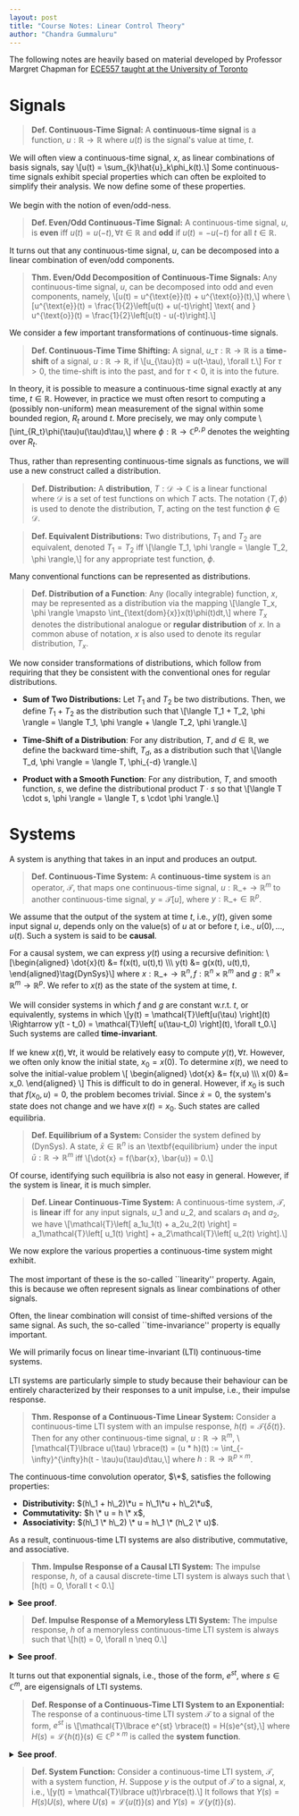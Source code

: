 ```yaml
---
layout: post
title: "Course Notes: Linear Control Theory"
author: "Chandra Gummaluru"
---
```


The following notes are heavily based on material developed by Professor Margret Chapman for [ECE557 taught at the University of Toronto]()
  
# Signals
> **Def. Continuous-Time Signal:** A **continuous-time signal** is a function, $u: \mathbb{R} \rightarrow \mathbb{R}$ where $u(t)$ is the signal's value at time, $t$.
 
We will often view a continuous-time signal, $x$, as linear combinations of basis signals, say
\\[u(t) = \sum\_{k}\hat{u}\_k\phi_k(t).\\]
Some continuous-time signals exhibit special properties which can often be exploited to simplify their analysis. We now define some of these properties.
<br><br>
We begin with the notion of even/odd-ness.
> **Def. Even/Odd Continuous-Time Signal:** A continuous-time signal, $u$, is **even** iff $u(t) = u(-t), \forall t \in \mathbb{R}$ and **odd** if $u(t) = -u(-t)$ for
> all $t \in \mathbb{R}$.

It turns out that any continuous-time signal, $u$, can be decomposed into a linear combination of even/odd components.

> **Thm. Even/Odd Decomposition of Continuous-Time Signals:** Any continuous-time signal, $u$, can be decomposed into odd and even components, namely,
> \\[u(t) = u^{\text{e}}(t) + u^{\text{o}}(t),\\]
> where
> \\[u^{\text{e}}(t) = \frac{1}{2}\left[u(t) + u(-t)\right] \text{ and } u^{\text{o}}(t) = \frac{1}{2}\left[u(t) - u(-t)\right].\\]

We consider a few important transformations of continuous-time signals.
> **Def. Continuous-Time Time Shifting:** A signal, $u\_{\tau}: \mathbb{R} \rightarrow \mathbb{R}$ is a **time-shift** of a signal, $u: \mathbb{R} \rightarrow \mathbb{R}$, if
> \\[u_{\tau}(t) = u(t-\tau), \forall t.\\]
> For $\tau > 0$, the time-shift is into the past, and for $\tau < 0$, it is into the future.

In theory, it is possible to measure a continuous-time signal exactly at any time, $t \in \mathbb{R}$. However, in practice we must often resort to computing a (possibly non-uniform) mean measurement of the signal within some bounded region, $R_t$ around $t$. More precisely, we may only compute
\\[\int_{R_t}\phi(\tau)u(\tau)d\tau,\\]
where $\phi: \mathbb{R} \rightarrow \mathbb{C}^{p,p}$ denotes the weighting over $R_t$.

Thus, rather than representing continuous-time signals as functions, we will use a new construct called a distribution.
> **Def. Distribution:** A **distribution**, $T: \mathcal{D} \rightarrow \mathbb{C}$ is a linear functional where $\mathcal{D}$ is a set of test functions on which $T$ acts. The notation $\langle T, \phi \rangle$ is used to denote the distribution, $T$, acting on the test function $\phi \in \mathcal{D}$.

> **Def. Equivalent Distributions:** Two distributions, $T_1$ and $T_2$ are equivalent, denoted $T_1 = T_2$ iff
> \\[\langle T_1, \phi \rangle = \langle T_2, \phi \rangle,\\]
> for any appropriate test function, $\phi$.

Many conventional functions can be represented as distributions.

> **Def. Distribution of a Function**: Any (locally integrable) function, $x$, may be represented as a distribution via the mapping
> \\[\langle T_x, \phi \rangle \mapsto \int_{\text{dom}{x}}x(t)\phi(t)dt,\\]
> where $T_x$ denotes the distributional analogue or **regular distribution** of $x$.
> In a common abuse of notation, $x$ is also used to denote its regular distribution, $T_x$.

We now consider transformations of distributions, which follow from requiring that they be consistent with the conventional ones for regular distributions.

- **Sum of Two Distributions:** Let $T_1$ and $T_2$ be two distributions. Then, we define $T_1 + T_2$ as the distribution such that \\[\langle T_1 + T_2, \phi \rangle = \langle T_1, \phi \rangle + \langle T_2, \phi \rangle.\\]

- **Time-Shift of a Distribution**: For any distribution, $T$, and $d \in \mathbb{R}$, we define the backward time-shift, $T_d$, as a distribution such that \\[\langle T_d, \phi \rangle = \langle T, \phi_{-d} \rangle.\\]

- **Product with a Smooth Function**: For any distribution, $T$, and smooth function, $s$, we define the distributional product $T \cdot s$ so that \\[\langle T \cdot s, \phi \rangle = \langle T, s \cdot \phi \rangle.\\]

# Systems
A system is anything that takes in an input and produces an output.

> **Def. Continuous-Time System:** A **continuous-time system** is an operator, $\mathcal{T}$, that maps one continuous-time signal, $u: \mathbb{R}\_{+} \rightarrow \mathbb{R}^m$ to another continuous-time signal, $y = \mathcal{T}[u]$, where $y: \mathbb{R}\_{+} \in \mathbb{R}^p$.

We assume that the output of the system at time $t$, i.e., $y(t)$, given some input signal $u$, depends only on the value(s) of $u$ at or before $t$, i.e., $u(0),\dots,u(t)$. Such a system is said to be **causal**.

For a causal system, we can express $y(t)$ using a recursive definition:
\\[\begin{aligned}
\dot{x}(t) &= f(x(t), u(t),t) \\\\\\
y(t) &= g(x(t), u(t),t),
\end{aligned}\tag{DynSys}\\]
where $x:\mathbb{R}\_{+} \rightarrow \mathbb{R}^n, f: \mathbb{R}^{n} \times \mathbb{R}^{m}$ and $g: \mathbb{R}^{n} \times \mathbb{R}^{m} \rightarrow \mathbb{R}^{p}$. We refer to $x(t)$ as the state of the system at time, $t$.
<br><br>
We will consider systems in which $f$ and $g$ are constant w.r.t. $t$, or equivalently, systems in which
\\[y(t) = \mathcal{T}\left\[u(\tau) \right\](t) \Rightarrow y(t - t_0) = \mathcal{T}\left\[ u(\tau-t_0) \right\](t), \forall t_0.\\]
Such systems are called **time-invariant**.
<br><br>
If we knew $x(t), \forall t$, it would be relatively easy to compute $y(t), \forall t$. However, we often only know the initial state, $x_0 = x(0)$. To determine $x(t)$, we need to solve the initial-value problem
\\[
\begin{aligned}
\dot{x} &= f(x,u) \\\\\\
x(0) &= x_0.
\end{aligned}
\\]
This is difficult to do in general. However, if $x_0$ is such that $f(x_0, u) = 0$, the problem becomes trivial. Since $\dot{x} = 0$, the system's state does not change and we have $x(t) = x_0$. Such states are called equilibria.

> **Def. Equilibrium of a System:** Consider the system defined by (DynSys). A state, $\bar{x} \in \mathbb{R}^{n}$ is an \textbf{equilibrium} under the input $\bar{u}: \mathbb{R} \rightarrow \mathbb{R}^{m}$ iff
> \\[\dot{x} = f(\bar{x}, \bar{u}) = 0.\\]

Of course, identifying such equilibria is also not easy in general. However, if the system is linear, it is much simpler.
> **Def. Linear Continuous-Time System:** A continuous-time system, $\mathcal{T}$, is **linear** iff for any input signals, $u\_1$ and $u\_2$, and scalars $a_1$ and $a_2$, we have
> \\[\mathcal{T}\left[ a_1u_1(t) + a_2u_2(t) \right] = a_1\mathcal{T}\left[ u_1(t) \right] + a_2\mathcal{T}\left[ u_2(t) \right].\\]

We now explore the various properties a continuous-time system might exhibit.
<br><br>
The most important of these is the so-called ``linearity'' property. Again, this is because we often represent signals as linear combinations of other signals.

Often, the linear combination will consist of time-shifted versions of the same signal. As such, the so-called ``time-invariance'' property is equally important.


We will primarily focus on linear time-invariant (LTI) continuous-time systems.
<br><br>
LTI systems are particularly simple to study because their behaviour can be entirely characterized by their responses to a unit impulse, i.e., their impulse response.

> **Thm. Response of a Continuous-Time Linear System:** Consider a continuous-time LTI system with an impulse response, $h(t) = \mathcal{T} \lbrace \delta(t) \rbrace$. Then for any other continuous-time signal, $u: \mathbb{R} \rightarrow \mathbb{R}^m$,
> \\[\mathcal{T}\lbrace u(\tau) \rbrace(t) = (u * h)(t) := \int_{-\infty}^{\infty}h(t - \tau)u(\tau)d\tau,\\]
> where $h: \mathbb{R} \rightarrow \mathbb{R}^{p \times m}$.

The continuous-time convolution operator, $\*$, satisfies the following properties:
- **Distributivity:** $(h\_1 + h\_2)\*u = h\_1\*u + h\_2\*u$,
- **Commutativity:** $h \* u = h \* x$,
- **Associativity:** $(h\_1 \* h\_2) \* u = h\_1 \* (h\_2 \* u)$.

As a result, continuous-time LTI systems are also distributive, commutative, and associative.


> **Thm. Impulse Response of a Causal LTI System:** The impulse response, $h$, of a causal discrete-time LTI system is always such that \\[h(t) = 0, \forall t < 0.\\]

<details>
 <summary><strong>See proof</strong>.</summary>
<p>
Consider the response $y: \mathbb{R} \rightarrow \mathbb{R}^p$ of the system to an arbitrary continuous-time signal, $u: \mathbb{R} \rightarrow \mathbb{R}^m$. We have
\[y(t) = (x * h)(t) = (h * x)(t)\]
$\begin{aligned}
&= \int_{-\infty}^{\infty}h(\tau)u(t- \tau)d\tau \\
&= \int_{-\infty}^{0}h(\tau)u(t - \tau)d\tau + \int_{0}^{\infty}h(\tau)u(t-\tau)d\tau
\end{aligned}$
<br><br>
To satisfy causality, the first sum must evaluate to zero for any $u$, and so $h(t) = 0, \forall t < 0$. $\blacksquare$
</p>
</details>

> **Def. Impulse Response of a Memoryless LTI System:** The impulse response, $h$ of a memoryless continuous-time LTI system is always such that \\[h(t) = 0, \forall n \neq 0.\\]


<details>
 <summary><strong>See proof</strong>.</summary>
<p>
Consider the response $y: \mathbb{R} \rightarrow \mathbb{R}^p$ of the system to an arbitrary continuous-time signal, $u: \mathbb{R} \rightarrow \mathbb{R}^m$. We have
\[y(t) = (x * h)(t) = (h * x)(t)\]
$\begin{aligned}
&= \int_{-\infty}^{\infty}h(\tau)u(t- \tau)d\tau \\
&= \int_{-\infty}^{0}h(\tau)u(t - \tau)d\tau + \int_{0}^{\infty}h(\tau)u(t-\tau)d\tau
\end{aligned}$
<br><br>
To satisfy causality, the first sum must evaluate to zero for any $u$, and so $h(t) = 0, \forall t < 0$. $\blacksquare$
</p>
</details>

It turns out that exponential signals, i.e., those of the form, $e^{st}$, where $s \in \mathbb{C}^m$, are eigensignals of LTI systems.

> **Def. Response of a Continuous-Time LTI System to an Exponential:** The response of a continuous-time LTI system $\mathcal{T}$ to a signal of the form, $e^{st}$ is \\[\mathcal{T}\lbrace e^{st} \rbrace(t) = H(s)e^{st},\\]
where $H(s) = \mathscr{L}\lbrace h(t) \rbrace(s) \in \mathbb{C}^{p \times m}$ is called the **system function**.

<details>
 <summary><strong>See proof</strong>.</summary>
<p>
Let $u(t) = e^{st}$ where $s \in \mathbb{C}^{m}$. We have
\[y(t) = \mathcal{T}\lbrace u(t) \rbrace(t) = (h * u)(t)\]
$\begin{aligned}
&= \int_{-\infty}^{\infty}h(\tau)u(t-\tau)d\tau \\
&= \int_{-\infty}^{\infty}h(\tau)e^{s(t-\tau)}d\tau \\
&= \underbrace{\left(\int_{-\infty}^{\infty}h(\tau)e^{-s\tau}d\tau\right)}_{\mathscr{L}\lbrace h \rbrace(s)}e^{st}. \blacksquare
\end{aligned}$
</p>
</details>

> **Def. System Function:** Consider a continuous-time LTI system, $\mathcal{T}$, with a system function, $H$. Suppose $y$ is the output of $\mathcal{T}$ to a signal, $x$, i.e.,
> \\[y(t) = \mathcal{T}\lbrace u(t)\rbrace(t).\\]
> It follows that $Y(s) = H(s)U(s)$, where $U(s) = \mathscr{L}\lbrace u(t)\rbrace(s)$ and $Y(s) = \mathscr{L}\lbrace y(t)\rbrace(s)$.

